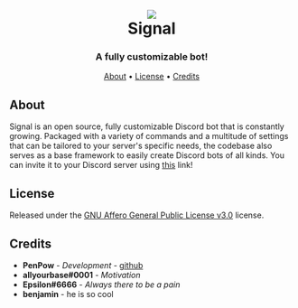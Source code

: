 <h1 align="center">
  <br>
  <a href="https://github.com/PenPow"><img src="https://ss.penpow.dev/i/hLgRUO.png"></a>
  <br>
  Signal
  <br>
</h1>

<h3 align=center>A fully customizable bot!</a></h3>

<p align="center">
  <a href="#about">About</a>
  •
  <a href="#license">License</a>
  •
  <a href="#credits">Credits</a>
</p>

## About

Signal is an open source, fully customizable Discord bot that is constantly growing. Packaged with a variety of commands and a multitude of settings that can be tailored to your server's specific needs, the codebase also serves as a base framework to easily create Discord bots of all kinds. You can invite it to your Discord server using [this](https://discord.com/oauth2/authorize?client_id=789809995478597642&scope=bot&permissions=498330710) link!

## License

Released under the [GNU Affero General Public License v3.0](https://www.gnu.org/licenses/agpl-3.0.en.html) license.

## Credits

* **PenPow** - *Development* - [github](https://github.com/PenPow)
* **allyourbase#0001** - *Motivation*
* **Epsilon#6666** - *Always there to be a pain*
* **benjamin** - he is so cool
